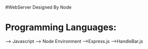 #WebServer Designed By Node

# Programming Languages: 
--> Javascript
--> Node Environment
-->Express.js
-->HandleBar.js
